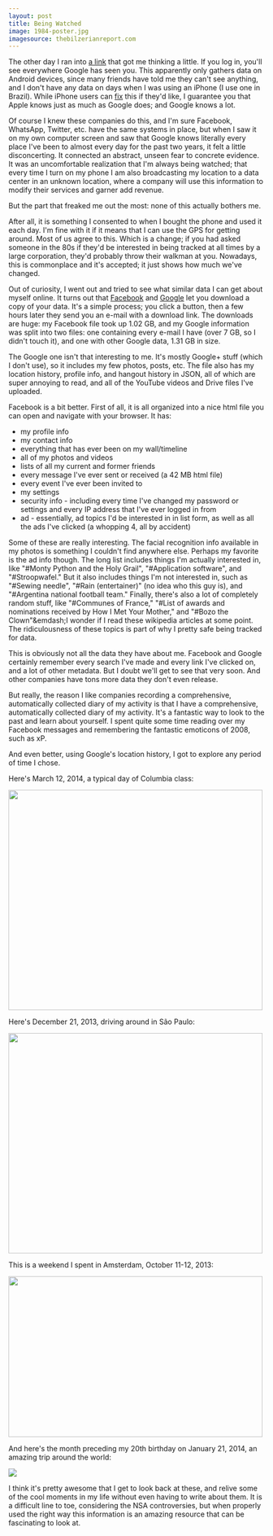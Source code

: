 ```yaml
---
layout: post
title: Being Watched
image: 1984-poster.jpg
imagesource: thebilzerianreport.com
---
```


The other day I ran into [a link](https://maps.google.com/locationhistory/ "Google Location History") that got me thinking a little. If you log in, you'll see everywhere Google has seen you. This apparently only gathers data on Android devices, since many friends have told me they can't see anything, and I don't have any data on days when I was using an iPhone (I use one in Brazil). While iPhone users can [fix](https://support.google.com/accounts/answer/4388034?hl=en) this if they'd like, I guarantee you that Apple knows just as much as Google does; and Google knows a lot.

Of course I knew these companies do this, and I'm sure Facebook, WhatsApp, Twitter, etc. have the same systems in place, but when I saw it on my own computer screen and saw that Google knows literally every place I've been to almost every day for the past two years, it felt a little disconcerting. It connected an abstract, unseen fear to concrete evidence. It was an uncomfortable realization that I'm always being watched; that every time I turn on my phone I am also broadcasting my location to a data center in an unknown location, where a company will use this information to modify their services and garner add revenue. 

But the part that freaked me out the most: none of this actually bothers me.

After all, it is something I consented to when I bought the phone and used it each day. I'm fine with it if it means that I can use the GPS for getting around. Most of us agree to this. Which is a change; if you had asked someone in the 80s if they'd be interested in being tracked at all times by a large corporation, they'd probably throw their walkman at you. Nowadays, this is commonplace and it's accepted; it just shows how much we've changed.

Out of curiosity, I went out and tried to see what similar data I can get about myself online. It turns out that [Facebook](https://www.facebook.com/dyi?x=Adnym-sxffb4pwMU) and [Google](https://www.facebook.com/dyi?x=Adnym-sxffb4pwMU) let you download a copy of your data. It's a simple process; you click a button, then a few hours later they send you an e-mail with a download link. The downloads are huge: my Facebook file took up 1.02 GB, and my Google information was split into two files: one containing every e-mail I have (over 7 GB, so I didn't touch it), and one with other Google data, 1.31 GB in size.

The Google one isn't that interesting to me. It's mostly Google+ stuff (which I don't use), so it includes my few photos, posts, etc. The file also has my location history, profile info, and hangout history in JSON, all of which are super annoying to read, and all of the YouTube videos and Drive files I've uploaded.

Facebook is a bit better. First of all, it is all organized into a nice html file you can open and navigate with your browser. It has:
* my profile info
* my contact info
* everything that has ever been on my wall/timeline
* all of my photos and videos
* lists of all my current and former friends
* every message I've ever sent or received (a 42 MB html file)
* every event I've ever been invited to
* my settings 
* security info - including every time I've changed my password or settings and every IP address that I've ever logged in from
* ad - essentially, ad topics I'd be interested in in list form, as well as all the ads I've clicked (a whopping 4, all by accident)

Some of these are really interesting. The facial recognition info available in my photos is something I couldn't find anywhere else. Perhaps my favorite is the ad info though. The long list includes things I'm actually interested in, like "#Monty Python and the Holy Grail", "#Application software", and "#Stroopwafel." But it also includes things I'm not interested in, such as "#Sewing needle", "#Rain (entertainer)" (no idea who this guy is), and "#Argentina national football team." Finally, there's also a lot of completely random stuff, like "#Communes of France," "#List of awards and nominations received by How I Met Your Mother," and "#Bozo the Clown"&emdash;I wonder if I read these wikipedia articles at some point. The ridiculousness of these topics is part of why I pretty safe being tracked for data.

This is obviously not all the data they have about me. Facebook and Google certainly remember every search I've made and every link I've clicked on, and a lot of other metadata. But I doubt we'll get to see that very soon. And other companies have tons more data they don't even release. 

But really, the reason I like companies recording a comprehensive, automatically collected diary of my activity is that I have a comprehensive, automatically collected diary of my activity. It's a fantastic way to look to the past and learn about yourself. I spent quite some time reading over my Facebook messages and remembering the fantastic emoticons of 2008, such as xP.

And even better, using Google's location history, I got to explore any period of time I chose.

Here's March 12, 2014, a typical day of Columbia class:

<img src="{{site.baseurl}}/assets/img/fall_semester.png" style="width:500px !important; height:433px !important">


Here's December 21, 2013, driving around in São Paulo:

<img src="{{site.baseurl}}/assets/img/sp.png" style="width:500px !important; height:433px !important">


This is a weekend I spent in Amsterdam, October 11-12, 2013:

<img src="{{site.baseurl}}/assets/img/amsterdam.png" style="width:500px !important; height:316px !important">


And here's the month preceding my 20th birthday on January 21, 2014, an amazing trip around the world:

<img src="{{site.baseurl}}/assets/img/world.png">


I think it's pretty awesome that I get to look back at these, and relive some of the cool moments in my life without even having to write about them. It is a difficult line to toe, considering the NSA controversies, but when properly used the right way this information is an amazing resource that can be fascinating to look at.


